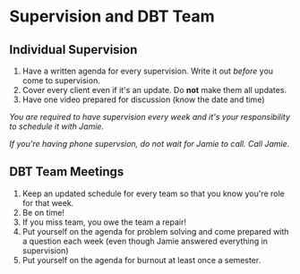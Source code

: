 # Supervision and DBT Team

## Individual Supervision

1. Have a written agenda for every supervision. Write it out *before* you come to supervision.
2. Cover every client even if it's an update. Do <strong>not</strong> make them all updates.
3. Have one video prepared for discussion (know the date and time)

*You are required to have supervision every week and it's your responsibility to schedule it with Jamie.*

*If you're having phone supervsion, do not wait for Jamie to call.  Call Jamie.*


## DBT Team Meetings

1. Keep an updated schedule for every team so that you know you're role for that week.
2. Be on time!
3. If you miss team, you owe the team a repair!
4. Put yourself on the agenda for problem solving and come prepared with a question each week (even though Jamie answered everything in supervision)
5. Put yourself on the agenda for burnout at least once a semester.
